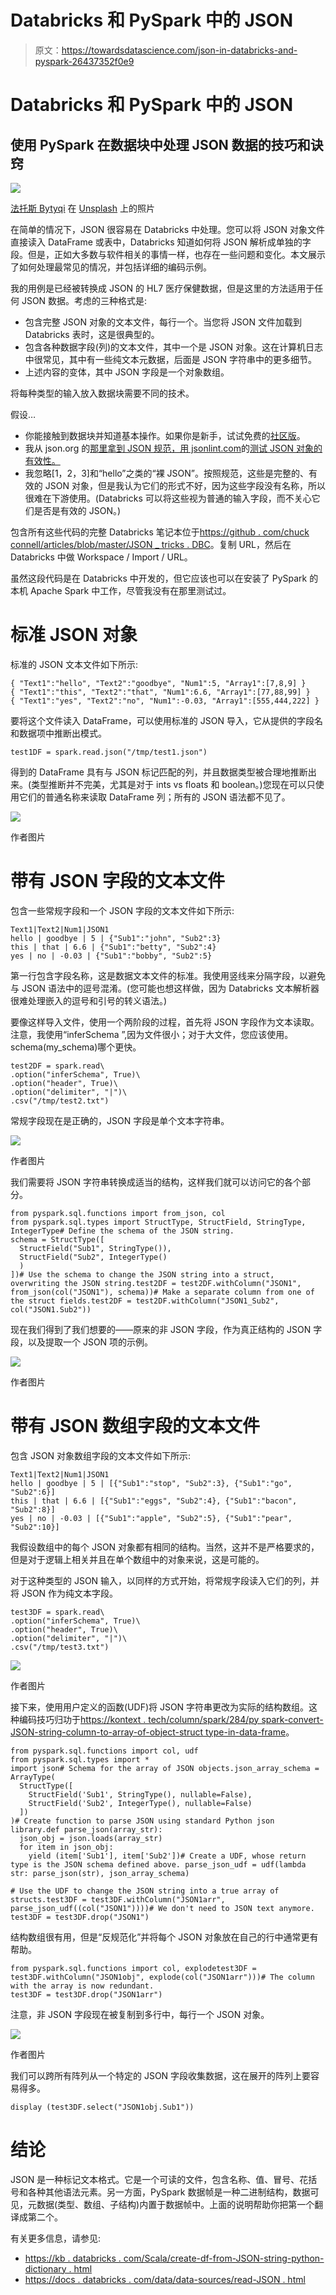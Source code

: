 # Databricks 和 PySpark 中的 JSON

> 原文：<https://towardsdatascience.com/json-in-databricks-and-pyspark-26437352f0e9>

# Databricks 和 PySpark 中的 JSON

## 使用 PySpark 在数据块中处理 JSON 数据的技巧和诀窍

![](img/9545cebea9129e47ea3ad08ae1003fa6.png)

[法托斯 Bytyqi](https://unsplash.com/@fatosi?utm_source=medium&utm_medium=referral) 在 [Unsplash](https://unsplash.com?utm_source=medium&utm_medium=referral) 上的照片

在简单的情况下，JSON 很容易在 Databricks 中处理。您可以将 JSON 对象文件直接读入 DataFrame 或表中，Databricks 知道如何将 JSON 解析成单独的字段。但是，正如大多数与软件相关的事情一样，也存在一些问题和变化。本文展示了如何处理最常见的情况，并包括详细的编码示例。

我的用例是已经被转换成 JSON 的 HL7 医疗保健数据，但是这里的方法适用于任何 JSON 数据。考虑的三种格式是:

*   包含完整 JSON 对象的文本文件，每行一个。当您将 JSON 文件加载到 Databricks 表时，这是很典型的。
*   包含各种数据字段(列)的文本文件，其中一个是 JSON 对象。这在计算机日志中很常见，其中有一些纯文本元数据，后面是 JSON 字符串中的更多细节。
*   上述内容的变体，其中 JSON 字段是一个对象数组。

将每种类型的输入放入数据块需要不同的技术。

假设…

*   你能接触到数据块并知道基本操作。如果你是新手，试试免费的[社区版](https://community.cloud.databricks.com/login.html)。
*   我从 json.org 的[那里拿到 JSON 规范，用 jsonlint.com](http://json.org/)的[测试 JSON 对象的有效性。](https://jsonlint.com/)
*   我忽略[1，2，3]和“hello”之类的“裸 JSON”。按照规范，这些是完整的、有效的 JSON 对象，但是我认为它们的形式不好，因为这些字段没有名称，所以很难在下游使用。(Databricks 可以将这些视为普通的输入字段，而不关心它们是否是有效的 JSON。)

包含所有这些代码的完整 Databricks 笔记本位于[https://github . com/chuck connell/articles/blob/master/JSON _ tricks . DBC](https://github.com/ChuckConnell/articles/blob/master/json_tricks.dbc)。复制 URL，然后在 Databricks 中做 Workspace / Import / URL。

虽然这段代码是在 Databricks 中开发的，但它应该也可以在安装了 PySpark 的本机 Apache Spark 中工作，尽管我没有在那里测试过。

# 标准 JSON 对象

标准的 JSON 文本文件如下所示:

```
{ "Text1":"hello", "Text2":"goodbye", "Num1":5, "Array1":[7,8,9] }
{ "Text1":"this", "Text2":"that", "Num1":6.6, "Array1":[77,88,99] }
{ "Text1":"yes", "Text2":"no", "Num1":-0.03, "Array1":[555,444,222] }
```

要将这个文件读入 DataFrame，可以使用标准的 JSON 导入，它从提供的字段名和数据项中推断出模式。

```
test1DF = spark.read.json("/tmp/test1.json")
```

得到的 DataFrame 具有与 JSON 标记匹配的列，并且数据类型被合理地推断出来。(类型推断并不完美，尤其是对于 ints vs floats 和 boolean。)您现在可以只使用它们的普通名称来读取 DataFrame 列；所有的 JSON 语法都不见了。

![](img/b7334e29c94c918bae4464f84cdaf7fe.png)

作者图片

# 带有 JSON 字段的文本文件

包含一些常规字段和一个 JSON 字段的文本文件如下所示:

```
Text1|Text2|Num1|JSON1
hello | goodbye | 5 | {"Sub1":"john", "Sub2":3}
this | that | 6.6 | {"Sub1":"betty", "Sub2":4}
yes | no | -0.03 | {"Sub1":"bobby", "Sub2":5}
```

第一行包含字段名称，这是数据文本文件的标准。我使用竖线来分隔字段，以避免与 JSON 语法中的逗号混淆。(您可能也想这样做，因为 Databricks 文本解析器很难处理嵌入的逗号和引号的转义语法。)

要像这样导入文件，使用一个两阶段的过程，首先将 JSON 字段作为文本读取。注意，我使用“inferSchema ”,因为文件很小；对于大文件，您应该使用。schema(my_schema)哪个更快。

```
test2DF = spark.read\
.option("inferSchema", True)\
.option("header", True)\
.option("delimiter", "|")\
.csv("/tmp/test2.txt")
```

常规字段现在是正确的，JSON 字段是单个文本字符串。

![](img/e03c78b09bf67bfc627346b08a7baeb0.png)

作者图片

我们需要将 JSON 字符串转换成适当的结构，这样我们就可以访问它的各个部分。

```
from pyspark.sql.functions import from_json, col
from pyspark.sql.types import StructType, StructField, StringType, IntegerType# Define the schema of the JSON string.
schema = StructType([
  StructField("Sub1", StringType()), 
  StructField("Sub2", IntegerType()
  )
])# Use the schema to change the JSON string into a struct, overwriting the JSON string.test2DF = test2DF.withColumn("JSON1", from_json(col("JSON1"), schema))# Make a separate column from one of the struct fields.test2DF = test2DF.withColumn("JSON1_Sub2", col("JSON1.Sub2"))
```

现在我们得到了我们想要的——原来的非 JSON 字段，作为真正结构的 JSON 字段，以及提取一个 JSON 项的示例。

![](img/25b1a6e0cd2fef1ccba71f752752e319.png)

作者图片

# 带有 JSON 数组字段的文本文件

包含 JSON 对象数组字段的文本文件如下所示:

```
Text1|Text2|Num1|JSON1
hello | goodbye | 5 | [{"Sub1":"stop", "Sub2":3}, {"Sub1":"go", "Sub2":6}]
this | that | 6.6 | [{"Sub1":"eggs", "Sub2":4}, {"Sub1":"bacon", "Sub2":8}]
yes | no | -0.03 | [{"Sub1":"apple", "Sub2":5}, {"Sub1":"pear", "Sub2":10}]
```

我假设数组中的每个 JSON 对象都有相同的结构。当然，这并不是严格要求的，但是对于逻辑上相关并且在单个数组中的对象来说，这是可能的。

对于这种类型的 JSON 输入，以同样的方式开始，将常规字段读入它们的列，并将 JSON 作为纯文本字段。

```
test3DF = spark.read\
.option("inferSchema", True)\
.option("header", True)\
.option("delimiter", "|")\
.csv("/tmp/test3.txt")
```

![](img/bdeea03ef6ef9c92c4305e536469423e.png)

作者图片

接下来，使用用户定义的函数(UDF)将 JSON 字符串更改为实际的结构数组。这种编码技巧归功于[https://kontext . tech/column/spark/284/py spark-convert-JSON-string-column-to-array-of-object-struct type-in-data-frame](https://kontext.tech/column/spark/284/pyspark-convert-json-string-column-to-array-of-object-structtype-in-data-frame)。

```
from pyspark.sql.functions import col, udf
from pyspark.sql.types import *
import json# Schema for the array of JSON objects.json_array_schema = ArrayType(
  StructType([
    StructField('Sub1', StringType(), nullable=False), 
    StructField('Sub2', IntegerType(), nullable=False)
  ])
)# Create function to parse JSON using standard Python json library.def parse_json(array_str):
  json_obj = json.loads(array_str)
  for item in json_obj:
    yield (item['Sub1'], item['Sub2'])# Create a UDF, whose return type is the JSON schema defined above. parse_json_udf = udf(lambda str: parse_json(str), json_array_schema)

# Use the UDF to change the JSON string into a true array of structs.test3DF = test3DF.withColumn("JSON1arr", parse_json_udf((col("JSON1"))))# We don't need to JSON text anymore.
test3DF = test3DF.drop("JSON1")
```

结构数组很有用，但是“反规范化”并将每个 JSON 对象放在自己的行中通常更有帮助。

```
from pyspark.sql.functions import col, explodetest3DF = test3DF.withColumn("JSON1obj", explode(col("JSON1arr")))# The column with the array is now redundant.
test3DF = test3DF.drop("JSON1arr")
```

注意，非 JSON 字段现在被复制到多行中，每行一个 JSON 对象。

![](img/7991f8ef3e839d67eaff55b83f49840a.png)

作者图片

我们可以跨所有阵列从一个特定的 JSON 字段收集数据，这在展开的阵列上要容易得多。

```
display (test3DF.select("JSON1obj.Sub1"))
```

# 结论

JSON 是一种标记文本格式。它是一个可读的文件，包含名称、值、冒号、花括号和各种其他语法元素。另一方面，PySpark 数据帧是一种二进制结构，数据可见，元数据(类型、数组、子结构)内置于数据帧中。上面的说明帮助你把第一个翻译成第二个。

有关更多信息，请参见:

*   [https://kb . databricks . com/Scala/create-df-from-JSON-string-python-dictionary . html](https://kb.databricks.com/scala/create-df-from-json-string-python-dictionary.html)
*   [https://docs . databricks . com/data/data-sources/read-JSON . html](https://docs.databricks.com/data/data-sources/read-json.html)